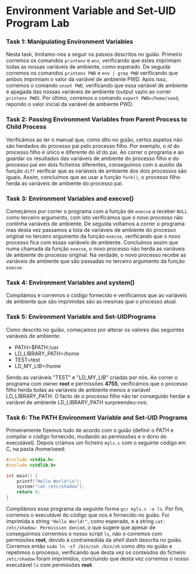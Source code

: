 # Environment Variable and Set-UID Program Lab

### Task 1: Manipulating Environment Variables

Nesta task, limitamo-nos a seguir os passos descritos no guião.
Primeiro corremos os comandos `printenv` e `env`, verificando que estes imprimiam todas as nossas variáveis de ambiente, como esperado.
De seguida corremos os comandos `printenv PWD` e `env | grep PWD` verificando que ambos imprimiam o valor da variável de ambiente PWD.
Após isso, corremos o comando `unset PWD`, verificando que essa variável de ambiente é apagada das nossas variáveis de ambiente (output vazio ao correr `printenv PWD`). Por último, corremos o comando `export PWD=/home/seed`, repondo o valor inicial da variável de ambiente PWD. 

### Task 2: Passing Environment Variables from Parent Process to Child Process

Verificámos ao ler o manual que, como dito no guião, certos aspetos não são herdados do processo pai pelo processo filho. Por exemplo, o _id_ do processo filho é único e diferente do _id_ do pai.
Ao correr o programa e ao guardar os resultados das variáveis de ambiente do processo filho e do processo pai em dois ficheiros diferentes, conseguimos com o auxilio da função `diff` verificar que as variáveis de ambiente dos dois processos são iguais. Assim, concluímos que ao usar a função `fork()`, o processo filho herda as variáveis de ambiente do processo pai.

### Task 3: Environment Variables and execve()

Começámos por correr o programa com a função de `execve` a receber `NULL` como terceiro argumento, com isto verificámos que o novo processo não continha variáveis de ambiente.
De seguida voltamos a correr o programa mas desta vez passamos a lista de variáveis de ambiente do processo original no terceiro argumento da função `execve`, verificando que o novo processo fica com essas variáveis de ambiente.
Concluímos assim que numa chamada da função `execve`, o novo processo não herda as variáveis de ambiente do processo original. Na verdade, o novo processo recebe as variáveis de ambiente que são passadas no terceiro argumento da função `execve`.

### Task 4: Environment Variables and system()

Compilámos e corremos o código fornecido e verificamos que as variáveis de ambiente que são imprimidas são as mesmas que o processo atual.

### Task 5: Environment Variable and Set-UIDPrograms

Como descrito no guião, começamos por alterar os valores das seguintes variáveis de ambiente:

 <ul>
 <li>PATH=$PATH:/usr</li>
 <li>LD_LIBRARY_PATH=/home</li>
 <li>TEST=test</li>
 <li>LD_MY_LIB=/home</li>
 </ul>

Sendo as variáveis "TEST" e "LD_MY_LIB" criadas por nós. 
Ao correr o programa com owner **root** e permissões **4755**, verificámos que o processo filho herda todas as variáveis de ambiente menos a variável LD_LIBRARY_PATH. O facto de o processo filho não ter conseguido herdar a variável de ambiente LD_LIBRARY_PATH surpreendeu-nos.

### Task 6: The PATH Environment Variable and Set-UID Programs

Primeiramente fizemos tudo de acordo com o guião (definir o PATH e compilar o código fornecido, mudando as permissões e o dono do executável). Depois criámos um ficheiro `myls.c` com o seguinte código em C, na pasta /home/seed:

```c
#include <stdio.h>
#include <stdlib.h>

int main() {
	printf("Hello World!\n");
	system("cat /etc/shadow");
	return 0;
}
```

Compilámos esse programa da seguinte forma `gcc myls.c -o ls`. Por fim, corremos o executável do código que nos é fornecido no guião. Foi imprimida a string `"Hello World!"`, como esperado, e a string `cat: /etc/shadow: Permission denied`, o que sugere que apesar de conseguirmos corrermos o nosso script `ls`, não o corremos com permissões **root**, devido à contramedida da *shell* *dash* descrita no guião. Corremos então `sudo ln -sf /bin/zsh /bin/sh` como dito no guião e repetimos o processo, verificando que desta vez os conteúdos do ficheiro `/etc/shadow` foram imprimidos, concluindo que desta vez corremos o nosso executável `ls` com permissões **root**.
